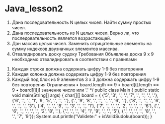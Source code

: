 # Java_lesson2
1) Дана последовательность N целых чисел. Найти сумму простых чисел.
2) Дана последовательность из N целых чисел. Верно ли, что последовательность является возрастающей.
3) Дан массив целых чисел. Заменить отрицательные элементы на сумму индексов двузначных элементов массива.
4) Отвалидировать доску судоку
Требования
Объявлена доска 9 x 9 необходимо отвалидировать в соответствии с правилами
1. Каждая строка должна содержать цифру 1-9 без повторения
2. Каждая колонка должна содержать цифру 1-9 без повторения
3. Каждый под блок из 9 элементов 3 x 3 должна содержать цифру 1-9 без повторения
Ограничения
• board.length == 9
• board[i].length == 9
• board[i][j] значение число или '.'
*/
public class Main {
public static void main(String[] args) {
char[][] board = {
{'5', '3', '.', '.', '7', '.', '.', '.', '.'},
{'6', '.', '.', '1', '9', '5', '.', '.', '.'},
{'.', '9', '8', '.', '.', '.', '.', '6', '.'},
{'8', '.', '.', '.', '6', '.', '.', '.', '3'},
{'4', '.', '.', '8', '.', '3', '.', '.', '1'},
{'7', '.', '.', '.', '2', '.', '.', '.', '6'},
{'.', '6', '.', '.', '.', '.', '2', '8', '.'},
{'.', '.', '.', '4', '1', '9', '.', '.', '5'},
{'.', '.', '.', '.', '8', '.', '.', '7', '9'}};
    System.out.println("Validete:" + isValidSudoku(board));  }

